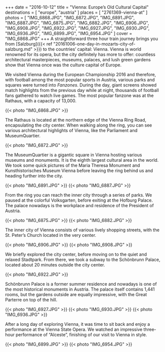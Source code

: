 +++
date    = "2016-10-12"
title   = "Vienna: Europe’s Old Cultural Capital"
destinations = [ "europe", "austria" ]
places  = [ "2761369-vienna-at" ]
photos  = [
  "IMG_6868.JPG", "IMG_6872.JPG", "IMG_6891.JPG", "IMG_6887.JPG", "IMG_6875.JPG",
  "IMG_6882.JPG", "IMG_6906.JPG", "IMG_6908.JPG", "IMG_6922.JPG", "IMG_6927.JPG",
  "IMG_6930.JPG", "IMG_6936.JPG", "IMG_6899.JPG", "IMG_6954.JPG"
]
cover = "IMG_6868.JPG"
+++
A straightforward three hour train journey brings you from [Salzburg]({{< ref "20161006-one-day-in-mozarts-city-of-salzburg.md" >}}) to the countries’ capital: Vienna. Vienna is world renowned for its opera, but the city definitely has more to offer: countless architectural masterpieces, museums, palaces, and lush green gardens show that Vienna once was the culture capital of Europe.
<!--more-->

We visited Vienna during the European Championship 2016 and therefore, with football among the most popular sports in Austria, various parks and squares were turned into *Fanzones*. During the day, giant screens showed match highlights from the previous day while at night, thousands of football fans gathered to watch live games. The most popular fanzone was at the Rathaus, with a capacity of 13,000.

{{< photo "IMG_6868.JPG" >}}

The Rathaus is located at the northern edge of the Vienna Ring Road, encapsulating the city center. When walking along the ring, you can see various architectural highlights of Vienna, like the Parliament and MuseumQuartier.

{{< photo "IMG_6872.JPG" >}}

The MuseumQuartier is a gigantic square in Vienna hosting various museums and monuments. It is the eighth largest cultural area in the world. We took some quick pictures of the Maria Theresa Monument and Kunsthistorisches Museum Vienna before leaving the ring behind us and heading further into the city.

{{< photo "IMG_6891.JPG" >}}
{{< photo "IMG_6887.JPG" >}}

From the ring you can reach the inner city through a series of parks. We paused at the colorful Volksgarten, before exiting at the Hofburg Palace. The palace nowadays is the workplace and residence of the President of Austria.

{{< photo "IMG_6875.JPG" >}}
{{< photo "IMG_6882.JPG" >}}

The inner city of Vienna consists of various lively shopping streets, with the St. Peter’s Church located in the very center.

{{< photo "IMG_6906.JPG" >}}
{{< photo "IMG_6908.JPG" >}}

We briefly explored the city center, before moving on to the quiet and relaxed Stadtpark. From there, we took a subway to the Schönbrunn Palace, located about 20 minutes outside the city center.

{{< photo "IMG_6922.JPG" >}}

Schönbrunn Palace is a former summer residence and nowadays is one of the most historical monuments in Austria. The palace itself contains 1,441 rooms, but the gardens outside are equally impressive, with the Great Parterre on top of the hill.

{{< photo "IMG_6927.JPG" >}}
{{< photo "IMG_6930.JPG" >}}
{{< photo "IMG_6936.JPG" >}}

After a long day of exploring Vienna, it was time to sit back and enjoy a performance at the Vienna State Opera. We watched an impressive three-hour performance of “Alceste”, finishing of our visit to Vienna in style.

{{< photo "IMG_6899.JPG" >}}
{{< photo "IMG_6954.JPG" >}}